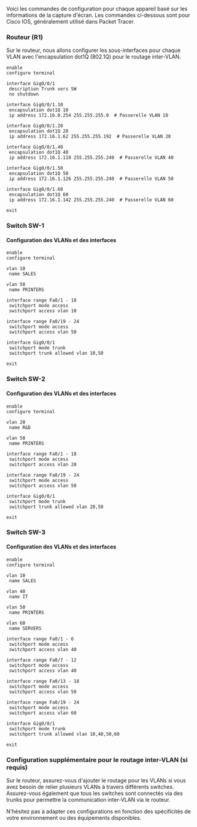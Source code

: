 Voici les commandes de configuration pour chaque appareil basé sur les informations de la capture d'écran. Les commandes ci-dessous sont pour Cisco IOS, généralement utilisé dans Packet Tracer.

### Routeur (R1)

Sur le routeur, nous allons configurer les sous-interfaces pour chaque VLAN avec l'encapsulation dot1Q (802.1Q) pour le routage inter-VLAN.

```plaintext
enable
configure terminal

interface Gig0/0/1
 description Trunk vers SW
 no shutdown

interface Gig0/0/1.10
 encapsulation dot1Q 10
 ip address 172.16.0.254 255.255.255.0  # Passerelle VLAN 10

interface Gig0/0/1.20
 encapsulation dot1Q 20
 ip address 172.16.1.62 255.255.255.192  # Passerelle VLAN 20

interface Gig0/0/1.40
 encapsulation dot1Q 40
 ip address 172.16.1.110 255.255.255.240  # Passerelle VLAN 40

interface Gig0/0/1.50
 encapsulation dot1Q 50
 ip address 172.16.1.126 255.255.255.240  # Passerelle VLAN 50

interface Gig0/0/1.60
 encapsulation dot1Q 60
 ip address 172.16.1.142 255.255.255.240  # Passerelle VLAN 60

exit
```
 
### Switch SW-1

#### Configuration des VLANs et des interfaces

```plaintext
enable
configure terminal

vlan 10
 name SALES

vlan 50
 name PRINTERS

interface range Fa0/1 - 18
 switchport mode access
 switchport access vlan 10

interface range Fa0/19 - 24
 switchport mode access
 switchport access vlan 50

interface Gig0/0/1
 switchport mode trunk
 switchport trunk allowed vlan 10,50

exit
```

### Switch SW-2

#### Configuration des VLANs et des interfaces

```plaintext
enable
configure terminal

vlan 20
 name R&D

vlan 50
 name PRINTERS

interface range Fa0/1 - 18
 switchport mode access
 switchport access vlan 20

interface range Fa0/19 - 24
 switchport mode access
 switchport access vlan 50

interface Gig0/0/1
 switchport mode trunk
 switchport trunk allowed vlan 20,50

exit
```

### Switch SW-3

#### Configuration des VLANs et des interfaces

```plaintext
enable
configure terminal

vlan 10
 name SALES

vlan 40
 name IT

vlan 50
 name PRINTERS

vlan 60
 name SERVERS

interface range Fa0/1 - 6
 switchport mode access
 switchport access vlan 40

interface range Fa0/7 - 12
 switchport mode access
 switchport access vlan 40

interface range Fa0/13 - 18
 switchport mode access
 switchport access vlan 50

interface range Fa0/19 - 24
 switchport mode access
 switchport access vlan 60

interface Gig0/0/1
 switchport mode trunk
 switchport trunk allowed vlan 10,40,50,60

exit
```

### Configuration supplémentaire pour le routage inter-VLAN (si requis)

Sur le routeur, assurez-vous d'ajouter le routage pour les VLANs si vous avez besoin de relier plusieurs VLANs à travers différents switches. Assurez-vous également que tous les switches sont connectés via des trunks pour permettre la communication inter-VLAN via le routeur.

N'hésitez pas à adapter ces configurations en fonction des spécificités de votre environnement ou des équipements disponibles.